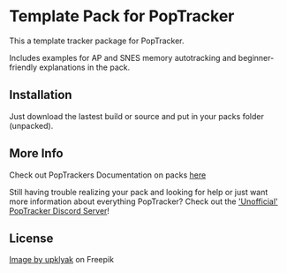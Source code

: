 # Template Pack for PopTracker

This a template tracker package for PopTracker.

Includes examples for AP and SNES memory autotracking and beginner-friendly explanations in the pack.

## Installation

Just download the lastest build or source and put in your packs folder (unpacked).

## More Info

Check out PopTrackers Documentation on packs [here](https://github.com/black-sliver/PopTracker/blob/master/doc/PACKS.md)

Still having trouble realizing your pack and looking for help or just want more information about everything PopTracker? Check out the ['Unofficial' PopTracker Discord Server](https://discord.com/invite/gwThqMCPgK)!

## License

<a href="https://www.freepik.com/free-vector/old-paper-parchment-scroll-ancient-papyrus_39709559.htm#query=scroll&position=1&from_view=keyword&track=sph&uuid=67a93510-4efb-44dd-98b8-6159837dff2c">Image by upklyak</a> on Freepik